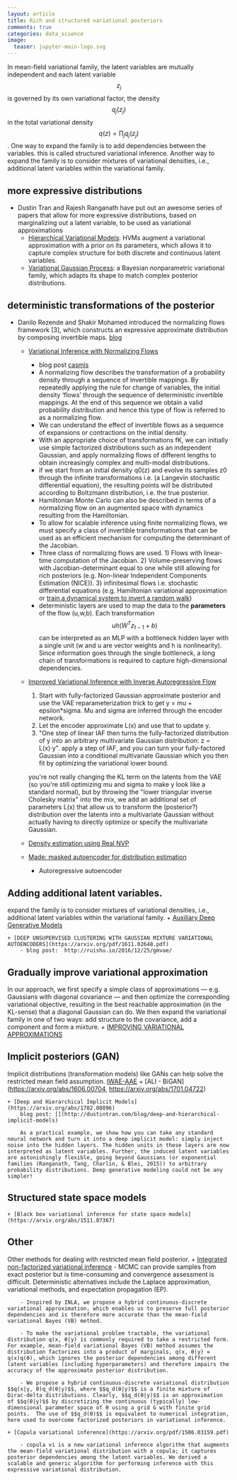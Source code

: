```yaml
---
layout: article
title: Rich and structured variational posteriors
comments: true
categories: data_science
image:
  teaser: jupyter-main-logo.svg
---
```


In mean-field variational family, the latent variables are mutually independent and each latent variable $$z_j$$ is governed by its own variational factor, the density $$q_j(z_j)$$ in the total variational density $$q(z) = \prod_j q_j(z_j)$$. One way to expand the family is to add dependencies between the variables. this is called structured variational inference. Another way to expand the family is to consider mixtures of variational densities, i.e., additional latent variables within the variational family.

## more expressive distributions
- Dustin Tran and Rajesh Ranganath have put out an awesome series of papers that allow for more expressive distributions, based on marginalizing out a latent variable, to be used as variational approximations
    + [Hierarchical Variational Models](https://arxiv.org/abs/1511.02386): HVMs augment a variational approximation with a prior on its parameters, which allows it to capture complex structure for both discrete and continuous latent variables.
    + [Variational Gaussian Process](https://arxiv.org/abs/1511.06499):  a Bayesian nonparametric variational family, which adapts its shape to match complex posterior distributions.


## deterministic transformations of the posterior
- Danilo Rezende and Shakir Mohamed introduced the normalizing flows framework [3], which constructs an expressive approximate distribution by composing invertible maps. [blog](https://tonghehehe.com/blog/2017/1/1/vae)

    + [Variational Inference with Normalizing Flows](http://proceedings.mlr.press/v37/rezende15.pdf) 
        *  blog post [casmls](https://casmls.github.io/general/2016/09/25/normalizing-flows.html)
        * A normalizing flow describes the transformation of a probability density through a sequence of invertible mappings. By repeatedly applying the rule for change of variables, the initial density ‘flows’ through the sequence of deterministic invertible mappings. At the end of this sequence we obtain a valid probability distribution and hence this type of flow is referred to as a normalizing flow.
        * We can understand the effect of invertible flows as a sequence of expansions or contractions on the initial density.
        * With an appropriate choice of transformations fK, we can initially use simple factorized distributions such as an independent Gaussian, and apply normalizing flows of different lengths to obtain increasingly complex and multi-modal distributions.
        * if we start from an initial density q0(z) and evolve its samples z0 through the infinite transformations i.e. (a Langevin stochastic differential equation), the resulting points will be distributed according to Boltzmann distribution, i.e. the true posterior.
        * Hamiltonian Monte Carlo can also be described in terms of a normalizing flow on an augmented space with dynamics resulting from the Hamiltonian.
        * To allow for scalable inference using finite normalizing flows, we must specify a class of invertible transformations that can be used as an efficient mechanism for computing the determinant of the Jacobian. 
        * Three class of normalizing flows are used. 1) Flows with linear-time computation of the Jacobian. 2) Volume-preserving flows with Jacobian-determinant equal to one while still allowing for rich posteriors (e.g. Non-linear Independent Components Estimation (NICE)). 3) infinitesimal flows i.e. stochastic differential equations (e.g. Hamiltonian variational approximation or [train a dynamical system to invert a random walk](http://www.inference.vc/icml-paper-unsupervised-learning-by-inverting-diffusion-processes/))
        * deterministic layers are used to map the data to the **parameters** of the flow (u,w,b). Each transformation $$uh(W^T z_{t-1}+b)$$ can be interpreted as an MLP with a bottleneck hidden layer with a single unit (w and u are vector weights and h is nonlinearity). Since information goes through the single bottleneck, a long chain of transformations is required to capture high-dimensional dependencies.

    + [Improved Variational Inference with Inverse Autoregressive Flow](https://arxiv.org/pdf/1606.04934.pdf)
        1. Start with fully-factorized Gaussian approximate posterior and use the VAE reparameterization trick to get y = mu + epsilon*sigma. Mu and sigma are inferred through the encoder network.
        2. Let the encoder approximate L(x) and use that to update y.
        3. "One step of linear IAF then turns the fully-factorized distribution of y into an arbitrary multivariate Gaussian distribution: z = L(x)·y". apply a step of IAF, and you can turn your fully-factored Gaussian into a conditional multivariate Gaussian which you then fit by optimizing the variational lower bound.

        you're not really changing the KL term on the latents from the VAE (so you're still optimizing mu and sigma to make y look like a standard normal), but by throwing the "lower triangular inverse Cholesky matrix" into the mix, we add an additional set of parameters L(x) that allow us to transform the (posterior?) distribution over the latents into a multivariate Gaussian without actually having to directly optimize or specify the multivariate Gaussian. 
    + [Density estimation using Real NVP](https://arxiv.org/pdf/1605.08803v1.pdf)


    + [Made: masked autoencoder for distribution estimation]()
        * Autoregressive autoencoder




## Adding additional latent variables.

expand the family is to consider mixtures of variational densities, i.e., additional latent variables within the variational family.
    + [Auxiliary Deep Generative Models](https://arxiv.org/abs/1602.05473)

    + [DEEP UNSUPERVISED CLUSTERING WITH GAUSSIAN MIXTURE VARIATIONAL AUTOENCODERS](https://arxiv.org/pdf/1611.02648.pdf)
        - blog post:  http://ruishu.io/2016/12/25/gmvae/


## Gradually improve variational approximation

In our approach, we first specify a simple class of approximations — e.g. Gaussians with diagonal covariance — and then optimize the corresponding variational objective, resulting in the best reachable approximation (in the KL-sense) that a diagonal Gaussian can do. We then expand the variational family in one of two ways: add structure to the covariance, add a component and form a mixture.
    + [IMPROVING VARIATIONAL APPROXIMATIONS](http://andymiller.github.io/2016/11/23/vb.html)


## Implicit posteriors (GAN)

Implicit distributions (transformation models) like GANs can help solve the restricted mean field assumption. [IWAE-AAE](https://casmls.github.io/general/2017/04/24/iwae-aae.html)
    + [ALI - BiGAN](https://arxiv.org/abs/1606.00704, https://arxiv.org/abs/1701.04722)

    + [Deep and Hierarchical Implicit Models](https://arxiv.org/abs/1702.08896)
        blog post: [](http://dustintran.com/blog/deep-and-hierarchical-implicit-models)

        As a practical example, we show how you can take any standard neural network and turn it into a deep implicit model: simply inject noise into the hidden layers. The hidden units in these layers are now interpreted as latent variables. Further, the induced latent variables are astonishingly flexible, going beyond Gaussians (or exponential families (Ranganath, Tang, Charlin, & Blei, 2015)) to arbitrary probability distributions. Deep generative modeling could not be any simpler!


## Structured state space models
    + [Black box variational inference for state space models](https://arxiv.org/abs/1511.07367)





## Other

Other methods for dealing with restricted mean field posterior.
    + [Integrated non-factorized variational inference](https://papers.nips.cc/paper/5068-integrated-non-factorized-variational-inference.pdf)
        - MCMC can provide samples from exact posterior but is time-consuming and convergence assessment is difficult. Deterministic alternatives include the Laplace approximation, variational methods, and expectation propagation (EP).

        - Inspired by INLA, we propose a hybrid continuous-discrete variational approximation, which enables us to preserve full posterior dependencies and is therefore more accurate than the mean-field variational Bayes (VB) method.

        - To make the variational problem tractable, the variational distribution q(x, θ|y) is commonly required to take a restricted form. For example, mean-field variational Bayes (VB) method assumes the distribution factorizes into a product of marginals, q(x, θ|y) = q(x)q(θ), which ignores the posterior dependencies among different latent variables (including hyperparameters) and therefore impairs the accuracy of the approximate posterior distribution.

        - We propose a hybrid continuous-discrete variational distribution $$q(x|y, θ)q_d(θ|y)$$, where $$q_d(θ|y)$$ is a finite mixture of Dirac-delta distributions. Clearly, $$q_d(θ|y)$$ is an approximation of $$q(θ|y)$$ by discretizing the continuous (typically) low-dimensional parameter space of θ using a grid G with finite grid points.  The use of $$q_d(θ)$$ is equivalent to numerical integration, here used to overcome factorized posteriors in variational inference.

    + [Copula variational inference](https://arxiv.org/pdf/1506.03159.pdf)

        - copula vi is a new variational inference algorithm that augments the mean-field variational distribution with a copula; it captures posterior dependencies among the latent variables. We derived a scalable and generic algorithm for performing inference with this expressive variational distribution.
















